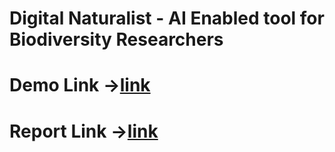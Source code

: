 # Digital Naturalist - AI Enabled tool for Biodiversity Researchers
# Demo Link ->[link](https://drive.google.com/file/d/1310w2R-y9OLYXl1RGnql5_sBP8k194Dt/view?usp=)
# Report Link ->[link](https://docs.google.com/document/d/16ZumqM79frnnjZtZQnkci4i4HwlgElVU/edit?usp=drivesdk&ouid=106841485843851297709&rtpof=true&sd=true)
